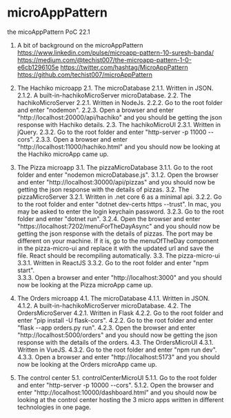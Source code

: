 # microAppPattern
 the micoAppPattern PoC 22.1

1. A bit of background on the microAppPattern
    https://www.linkedin.com/pulse/microapp-pattern-10-suresh-banda/
    https://medium.com/@techist007/the-microapp-pattern-1-0-e6cb1296105e
    https://twitter.com/hashtag/MicroAppPattern
    https://github.com/techist007/microAppPattern

 2. The Hachiko microapp
    2.1. The microDatabase
        2.1.1. Written in JSON.
        2.1.2. A built-in-hachikoMicroServer microDatabase.
    2.2. The hachikoMicroServer
        2.2.1. Written in NodeJs.
        2.2.2. Go to the root folder and enter "nodemon".
        2.2.3. Open a browser and enter "http://localhost:20000/api/hachiko" and you should be getting the json response with Hachiko details.
    2.3. The hachikoMicroUI
        2.3.1. Written in jQuery.
        2.3.2. Go to the root folder and enter "http-server -p 11000 --cors".
        2.3.3. Open a browser and enter "http://localhost:11000/hachiko.html" and you should now be looking at the Hachiko microApp came up.  

 3. The Pizza microapp
    3.1. The pizzaMicroDatabase
        3.1.1. Go to the root folder and enter "nodemon microDatabase.js".
        3.1.2. Open the browser and enter "http://localhost:30000/api/pizzas" and you should now be getting the json response with the details of pizzas.
    3.2. The pizzaMicroServer
        3.2.1. Written in .net core 6 as a minimal api.
        3.2.2. Go to the root folder and enter "dotnet dev-certs https --trust".  In mac, you may be asked to enter the login keychain password.
        3.2.3. Go to the root folder and enter "dotnet run".
        3.2.4. Open the browser and enter "https://localhost:7202/menuForTheDayAsync" and you should now be getting the json response with the details of pizzas.  The port may be different on your machine.  If it is, go to the menuOfTheDay component in the pizza-micro-ui and replace it with the updated url and save the file.  React should be recompiling automatically.
    3.3. The pizza-micro-ui
        3.3.1. Written in ReactJS
        3.3.2. Go to the root folder and enter "npm start".       
        3.3.3. Open a browser and enter "http://localhost:3000" and you should now be looking at the Pizza microApp came up.
 
 4. The Orders microapp
    4.1. The microDatabase
        4.1.1. Written in JSON.
        4.1.2. A built-in-hachikoMicroServer microDatabase.
    4.2. The OrdersMicroServer
        4.2.1. Written in Flask
        4.2.2. Go to the root folder and enter "pip install -U flask-cors".
        4.2.2. Go to the root folder and enter "flask --app orders.py run".
        4.2.3. Open the browser and enter "http://localhost:5000/orders" and you should now be getting the json response    with the details of the orders.
    4.3. The OrdersMicroUI
        4.3.1. Written in VueJS.
        4.3.2. Go to the root folder and enter "npm run dev".
        4.3.3. Open a browser and enter "http://localhost:5173" and you should now be looking at the Orders microApp came up.

5. The control center
    5.1. controlCenterMicroUI
        5.1.1. Go to the root folder and enter "http-server -p 10000 --cors".
        5.1.2. Open the browser and enter "http://localhost:10000/dashboard.html" and you should now be looking at the control center hosting the 3 micro apps written in different technologies in one page.
